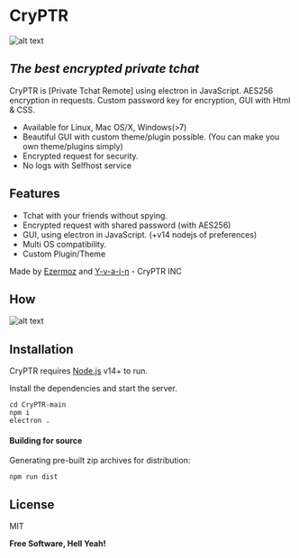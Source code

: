 # CryPTR
![alt text](https://media.discordapp.net/attachments/1008385372981563535/1014977743210946660/CryPTR_3.png?width=1193&height=671)
## _The best encrypted private tchat_

CryPTR is [Private Tchat Remote] using electron in JavaScript.
AES256 encryption in requests.
Custom password key for encryption, GUI with Html & CSS.
- Available for Linux, Mac OS/X, Windows(>7)
- Beautiful GUI with custom theme/plugin possible. (You can make you own theme/plugins simply)
- Encrypted request for security.
- No logs with Selfhost service

## Features

- Tchat with your friends without spying.
- Encrypted request with shared password (with AES256)
- GUI, using electron in JavaScript. (+v14 nodejs of preferences)
- Multi OS compatibility. 
- Custom Plugin/Theme

Made by [Ezermoz](https://github.com/Ezermoz) and [Y-v-a-i-n](https://github.com/Y-v-a-i-n) - CryPTR INC
## How
![alt text](https://media.discordapp.net/attachments/1008385372981563535/1014939862882865193/CryPTR_2.png?width=1193&height=671)

## Installation

CryPTR requires [Node.js](https://nodejs.org/) v14+ to run.

Install the dependencies and start the server.

```batch
cd CryPTR-main
npm i
electron .
```
#### Building for source
Generating pre-built zip archives for distribution:

```batch
npm run dist
```
## License

MIT

**Free Software, Hell Yeah!**
